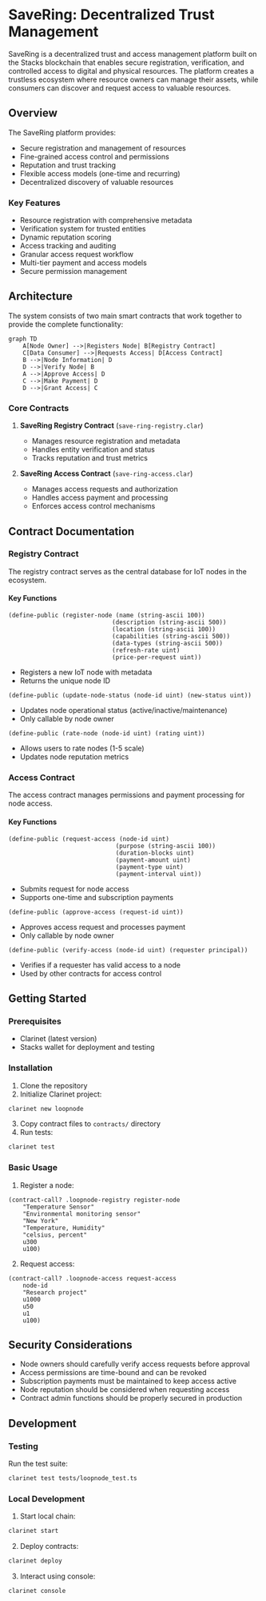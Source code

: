 # SaveRing: Decentralized Trust Management

SaveRing is a decentralized trust and access management platform built on the Stacks blockchain that enables secure registration, verification, and controlled access to digital and physical resources. The platform creates a trustless ecosystem where resource owners can manage their assets, while consumers can discover and request access to valuable resources.

## Overview

The SaveRing platform provides:

- Secure registration and management of resources
- Fine-grained access control and permissions
- Reputation and trust tracking
- Flexible access models (one-time and recurring)
- Decentralized discovery of valuable resources

### Key Features

- Resource registration with comprehensive metadata
- Verification system for trusted entities
- Dynamic reputation scoring
- Access tracking and auditing
- Granular access request workflow
- Multi-tier payment and access models
- Secure permission management

## Architecture

The system consists of two main smart contracts that work together to provide the complete functionality:

```mermaid
graph TD
    A[Node Owner] -->|Registers Node| B[Registry Contract]
    C[Data Consumer] -->|Requests Access| D[Access Contract]
    B -->|Node Information| D
    D -->|Verify Node| B
    A -->|Approve Access| D
    C -->|Make Payment| D
    D -->|Grant Access| C
```

### Core Contracts

1. **SaveRing Registry Contract** (`save-ring-registry.clar`)
   - Manages resource registration and metadata
   - Handles entity verification and status
   - Tracks reputation and trust metrics

2. **SaveRing Access Contract** (`save-ring-access.clar`)
   - Manages access requests and authorization
   - Handles access payment and processing
   - Enforces access control mechanisms

## Contract Documentation

### Registry Contract

The registry contract serves as the central database for IoT nodes in the ecosystem.

#### Key Functions

```clarity
(define-public (register-node (name (string-ascii 100)) 
                             (description (string-ascii 500))
                             (location (string-ascii 100))
                             (capabilities (string-ascii 500))
                             (data-types (string-ascii 500))
                             (refresh-rate uint)
                             (price-per-request uint))
```

- Registers a new IoT node with metadata
- Returns the unique node ID

```clarity
(define-public (update-node-status (node-id uint) (new-status uint))
```

- Updates node operational status (active/inactive/maintenance)
- Only callable by node owner

```clarity
(define-public (rate-node (node-id uint) (rating uint))
```

- Allows users to rate nodes (1-5 scale)
- Updates node reputation metrics

### Access Contract

The access contract manages permissions and payment processing for node access.

#### Key Functions

```clarity
(define-public (request-access (node-id uint) 
                              (purpose (string-ascii 100))
                              (duration-blocks uint)
                              (payment-amount uint)
                              (payment-type uint)
                              (payment-interval uint))
```

- Submits request for node access
- Supports one-time and subscription payments

```clarity
(define-public (approve-access (request-id uint))
```

- Approves access request and processes payment
- Only callable by node owner

```clarity
(define-public (verify-access (node-id uint) (requester principal))
```

- Verifies if a requester has valid access to a node
- Used by other contracts for access control

## Getting Started

### Prerequisites

- Clarinet (latest version)
- Stacks wallet for deployment and testing

### Installation

1. Clone the repository
2. Initialize Clarinet project:
```bash
clarinet new loopnode
```
3. Copy contract files to `contracts/` directory
4. Run tests:
```bash
clarinet test
```

### Basic Usage

1. Register a node:
```clarity
(contract-call? .loopnode-registry register-node 
    "Temperature Sensor" 
    "Environmental monitoring sensor" 
    "New York" 
    "Temperature, Humidity" 
    "celsius, percent" 
    u300 
    u100)
```

2. Request access:
```clarity
(contract-call? .loopnode-access request-access 
    node-id 
    "Research project" 
    u1000 
    u50 
    u1 
    u100)
```

## Security Considerations

- Node owners should carefully verify access requests before approval
- Access permissions are time-bound and can be revoked
- Subscription payments must be maintained to keep access active
- Node reputation should be considered when requesting access
- Contract admin functions should be properly secured in production

## Development

### Testing

Run the test suite:
```bash
clarinet test tests/loopnode_test.ts
```

### Local Development

1. Start local chain:
```bash
clarinet start
```

2. Deploy contracts:
```bash
clarinet deploy
```

3. Interact using console:
```bash
clarinet console
```